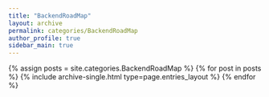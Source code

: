 ```yaml
---
title: "BackendRoadMap"
layout: archive
permalink: categories/BackendRoadMap
author_profile: true
sidebar_main: true
---
```


{% assign posts = site.categories.BackendRoadMap %}
{% for post in posts %} {% include archive-single.html type=page.entries_layout %} {% endfor %}
